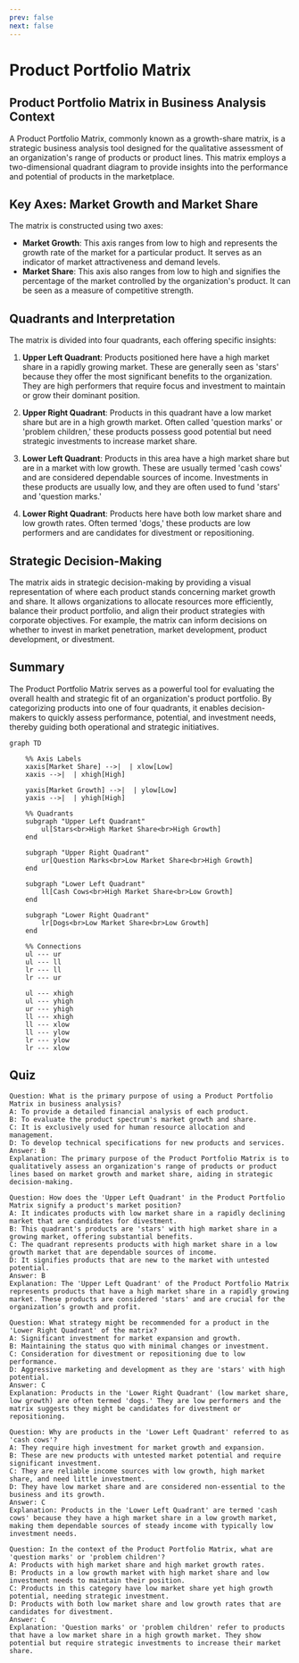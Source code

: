 ```yaml
---
prev: false
next: false
---
```


# Product Portfolio Matrix

## Product Portfolio Matrix in Business Analysis Context

A Product Portfolio Matrix, commonly known as a growth-share matrix, is a strategic business analysis tool designed for the qualitative assessment of an organization's range of products or product lines. This matrix employs a two-dimensional quadrant diagram to provide insights into the performance and potential of products in the marketplace.

## Key Axes: Market Growth and Market Share

The matrix is constructed using two axes:

- **Market Growth**: This axis ranges from low to high and represents the growth rate of the market for a particular product. It serves as an indicator of market attractiveness and demand levels.
- **Market Share**: This axis also ranges from low to high and signifies the percentage of the market controlled by the organization's product. It can be seen as a measure of competitive strength.

## Quadrants and Interpretation

The matrix is divided into four quadrants, each offering specific insights:

1. **Upper Left Quadrant**: Products positioned here have a high market share in a rapidly growing market. These are generally seen as 'stars' because they offer the most significant benefits to the organization. They are high performers that require focus and investment to maintain or grow their dominant position.

2. **Upper Right Quadrant**: Products in this quadrant have a low market share but are in a high growth market. Often called 'question marks' or 'problem children,' these products possess good potential but need strategic investments to increase market share.

3. **Lower Left Quadrant**: Products in this area have a high market share but are in a market with low growth. These are usually termed 'cash cows' and are considered dependable sources of income. Investments in these products are usually low, and they are often used to fund 'stars' and 'question marks.'

4. **Lower Right Quadrant**: Products here have both low market share and low growth rates. Often termed 'dogs,' these products are low performers and are candidates for divestment or repositioning.

## Strategic Decision-Making

The matrix aids in strategic decision-making by providing a visual representation of where each product stands concerning market growth and share. It allows organizations to allocate resources more efficiently, balance their product portfolio, and align their product strategies with corporate objectives. For example, the matrix can inform decisions on whether to invest in market penetration, market development, product development, or divestment.

## Summary

The Product Portfolio Matrix serves as a powerful tool for evaluating the overall health and strategic fit of an organization's product portfolio. By categorizing products into one of four quadrants, it enables decision-makers to quickly assess performance, potential, and investment needs, thereby guiding both operational and strategic initiatives.

```mermaid
graph TD

    %% Axis Labels
    xaxis[Market Share] -->|  | xlow[Low]
    xaxis -->|  | xhigh[High]

    yaxis[Market Growth] -->|  | ylow[Low]
    yaxis -->|  | yhigh[High]

    %% Quadrants
    subgraph "Upper Left Quadrant"
        ul[Stars<br>High Market Share<br>High Growth]
    end

    subgraph "Upper Right Quadrant"
        ur[Question Marks<br>Low Market Share<br>High Growth]
    end

    subgraph "Lower Left Quadrant"
        ll[Cash Cows<br>High Market Share<br>Low Growth]
    end

    subgraph "Lower Right Quadrant"
        lr[Dogs<br>Low Market Share<br>Low Growth]
    end

    %% Connections
    ul --- ur
    ul --- ll
    lr --- ll
    lr --- ur

    ul --- xhigh
    ul --- yhigh
    ur --- yhigh
    ll --- xhigh
    ll --- xlow
    ll --- ylow
    lr --- ylow
    lr --- xlow
```

## Quiz

```quiz
Question: What is the primary purpose of using a Product Portfolio Matrix in business analysis?
A: To provide a detailed financial analysis of each product.
B: To evaluate the product spectrum's market growth and share.
C: It is exclusively used for human resource allocation and management.
D: To develop technical specifications for new products and services.
Answer: B
Explanation: The primary purpose of the Product Portfolio Matrix is to qualitatively assess an organization's range of products or product lines based on market growth and market share, aiding in strategic decision-making.

Question: How does the 'Upper Left Quadrant' in the Product Portfolio Matrix signify a product's market position?
A: It indicates products with low market share in a rapidly declining market that are candidates for divestment.
B: This quadrant's products are 'stars' with high market share in a growing market, offering substantial benefits.
C: The quadrant represents products with high market share in a low growth market that are dependable sources of income.
D: It signifies products that are new to the market with untested potential.
Answer: B
Explanation: The 'Upper Left Quadrant' of the Product Portfolio Matrix represents products that have a high market share in a rapidly growing market. These products are considered 'stars' and are crucial for the organization’s growth and profit.

Question: What strategy might be recommended for a product in the 'Lower Right Quadrant' of the matrix?
A: Significant investment for market expansion and growth.
B: Maintaining the status quo with minimal changes or investment.
C: Consideration for divestment or repositioning due to low performance.
D: Aggressive marketing and development as they are 'stars' with high potential.
Answer: C
Explanation: Products in the 'Lower Right Quadrant' (low market share, low growth) are often termed 'dogs.' They are low performers and the matrix suggests they might be candidates for divestment or repositioning.

Question: Why are products in the 'Lower Left Quadrant' referred to as 'cash cows'?
A: They require high investment for market growth and expansion.
B: These are new products with untested market potential and require significant investment.
C: They are reliable income sources with low growth, high market share, and need little investment.
D: They have low market share and are considered non-essential to the business and its growth.
Answer: C
Explanation: Products in the 'Lower Left Quadrant' are termed 'cash cows' because they have a high market share in a low growth market, making them dependable sources of steady income with typically low investment needs.

Question: In the context of the Product Portfolio Matrix, what are 'question marks' or 'problem children'?
A: Products with high market share and high market growth rates.
B: Products in a low growth market with high market share and low investment needs to maintain their position.
C: Products in this category have low market share yet high growth potential, needing strategic investment.
D: Products with both low market share and low growth rates that are candidates for divestment.
Answer: C
Explanation: 'Question marks' or 'problem children' refer to products that have a low market share in a high growth market. They show potential but require strategic investments to increase their market share.
```
